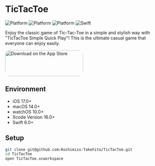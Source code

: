 # TicTacToe

![Platform](https://img.shields.io/badge/platform-iOS-blue.svg)
![Platform](https://img.shields.io/badge/platform-watchOS-blue.svg)
![Platform](https://img.shields.io/badge/platform-macOS-blue.svg)
![Swift](https://img.shields.io/badge/swift-6.0-orange.svg)

Enjoy the classic game of Tic-Tac-Toe in a simple and stylish way with "TicTacToe Simple Quick Play"! This is the ultimate casual game that everyone can enjoy easily.

<a href="https://apps.apple.com/jp/app/id6470109613" style="display: inline-block; overflow: hidden; border-radius: 13px; width: 250px; height: 83px;"><img src="https://tools.applemediaservices.com/api/badges/download-on-the-app-store/black/en-us?size=250x83&releaseDate=1593561600&h=b17e195bc020808628890cbe7fcde25f" alt="Download on the App Store" style="border-radius: 13px; width: 250px; height: 83px;"></a>

## Environment

- iOS 17.0+
- macOS 14.0+
- watchOS 10.0+
- Xcode Version 16.0+
- Swift 6.0+

## Setup

```bash
git clone git@github.com:Koshimizu-Takehito/TicTacToe.git
cd TicTacToe
open TicTacToe.xcworkspace
```
